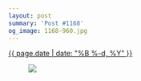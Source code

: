 ```yaml
---
layout: post
summary: 'Post #1168'
og_image: 1168-960.jpg
---
```


<p>
 <time>
  <a href="/1168">
   {{ page.date | date: "%B %-d, %Y" }}
  </a>
 </time>
 <a href="/1168">
  <figure data-taken="6/7/2020">
   <img sizes="(min-width: 700px) 50vw, calc(100vw - 2rem)" src="{{ site.assets_url }}/1168-480.jpg" srcset="{{ site.assets_url }}/1168-240.jpg 240w, {{ site.assets_url }}/1168-480.jpg 480w, {{ site.assets_url }}/1168-720.jpg 720w, {{ site.assets_url }}/1168-960.jpg 960w"/>
  </figure>
 </a>
</p>
